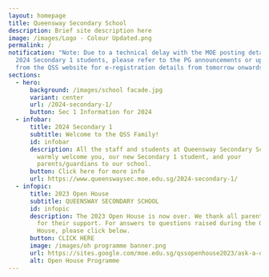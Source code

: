 ```yaml
---
layout: homepage
title: Queensway Secondary School
description: Brief site description here
image: /images/Logo - Colour Updated.png
permalink: /
notification: "Note: Due to a technical delay with the MOE posting details of
  2024 Secondary 1 students, please refer to the PG announcements or updates
  from the QSS website for e-registration details from tomorrow onwards."
sections:
  - hero:
      background: /images/school facade.jpg
      variant: center
      url: /2024-secondary-1/
      button: Sec 1 Information for 2024
  - infobar:
      title: 2024 Secondary 1
      subtitle: Welcome to the QSS Family!
      id: infobar
      description: All the staff and students at Queensway Secondary School (QSS)
        warmly welcome you, our new Secondary 1 student, and your
        parents/guardians to our school.
      button: Click here for more info
      url: https://www.queenswaysec.moe.edu.sg/2024-secondary-1/
  - infopic:
      title: 2023 Open House
      subtitle: QUEENSWAY SECONDARY SCHOOL
      id: infopic
      description: The 2023 Open House is now over. We thank all parents and students
        for their support. For answers to questions raised during the Open
        House, please click below.
      button: CLICK HERE
      image: /images/oh programme banner.png
      url: https://sites.google.com/moe.edu.sg/qssopenhouse2023/ask-a-question?authuser=0
      alt: Open House Programme
---
```

